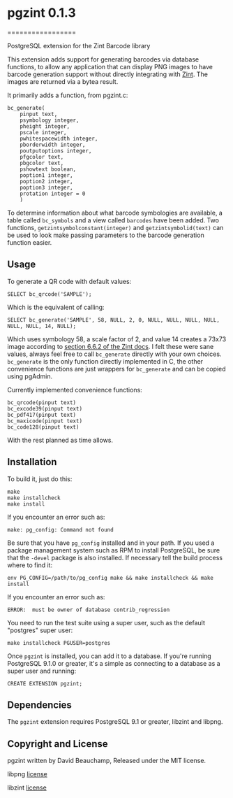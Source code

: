 # pgzint 0.1.3
=================

PostgreSQL extension for the Zint Barcode library

This extension adds support for generating barcodes via database functions, to allow
any application that can display PNG images to have barcode generation support without
directly integrating with [Zint](http://www.zint.org.uk). The images are returned via a
bytea result.

It primarily adds a function, from pgzint.c:

    bc_generate(
        pinput text,
        psymbology integer,
        pheight integer,
        pscale integer,
        pwhitespacewidth integer,
        pborderwidth integer,
        poutputoptions integer,
        pfgcolor text,
        pbgcolor text,
        pshowtext boolean,
        poption1 integer,
        poption2 integer,
        poption3 integer,
        protation integer = 0
        )

To determine information about what barcode symbologies are available, a table called `bc_symbols` and a view called `barcodes` have been added. Two functions, `getzintsymbolconstant(integer)` and `getzintsymbolid(text)` can be used to look make passing parameters to the barcode generation function easier.

Usage
-----

To generate a QR code with default values:

    SELECT bc_qrcode('SAMPLE');

Which is the  equivalent of calling:

    SELECT bc_generate('SAMPLE', 58, NULL, 2, 0, NULL, NULL, NULL, NULL, NULL, NULL, 14, NULL);

Which uses symbology 58, a scale factor of 2, and value 14 creates a 73x73 image according to [section 6.6.2 of the Zint docs](http://www.zint.org.uk/Manual.aspx?type=p&page=6). I felt these were sane values, always feel free to call `bc_generate` directly with your own choices. `bc_generate` is the only function directly implemented in C, the other convenience functions are just wrappers for `bc_generate` and can be copied using pgAdmin.

Currently implemented convenience functions:

    bc_qrcode(pinput text)
    bc_excode39(pinput text)
    bc_pdf417(pinput text)
    bc_maxicode(pinput text)
    bc_code128(pinput text)

With the rest planned as time allows.

Installation
------------

To build it, just do this:

    make
    make installcheck
    make install

If you encounter an error such as:

    make: pg_config: Command not found

Be sure that you have `pg_config` installed and in your path. If you used a
package management system such as RPM to install PostgreSQL, be sure that the
`-devel` package is also installed. If necessary tell the build process where
to find it:

    env PG_CONFIG=/path/to/pg_config make && make installcheck && make install

If you encounter an error such as:

    ERROR:  must be owner of database contrib_regression

You need to run the test suite using a super user, such as the default
"postgres" super user:

    make installcheck PGUSER=postgres

Once `pgzint` is installed, you can add it to a database. If you're
running PostgreSQL 9.1.0 or greater, it's a simple as connecting to a database
as a super user and running:

    CREATE EXTENSION pgzint;

Dependencies
------------
The `pgzint` extension requires PostgreSQL 9.1 or greater, libzint and libpng. 

Copyright and License
---------------------

pgzint written by David Beauchamp, Released under the MIT license.

libpng [license](http://www.libpng.org/pub/png/src/libpng-LICENSE.txt)

libzint [license](http://www.zint.org.uk/Manual.aspx?type=p&page=7)

